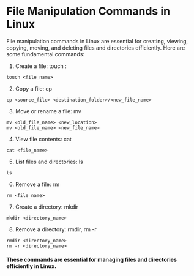 # File Manipulation Commands in Linux

File manipulation commands in Linux are essential for creating, viewing, copying, moving, and deleting files and directories efficiently. Here are some fundamental commands:

1. Create a file: touch :
```
touch <file_name>
```
2. Copy a file: cp
```
cp <source_file> <destination_folder>/<new_file_name>
```
3. Move or rename a file: mv
```
mv <old_file_name> <new_location>
mv <old_file_name> <new_file_name>
```
4. View file contents: cat
```
cat <file_name>
```
5. List files and directories: ls
```
ls
```
6. Remove a file: rm
```
rm <file_name>
```
7. Create a directory: mkdir
```
mkdir <directory_name>
```
8. Remove a directory: rmdir, rm -r
```
rmdir <directory_name>
rm -r <directory_name>
```
#### These commands are essential for managing files and directories efficiently in Linux.

